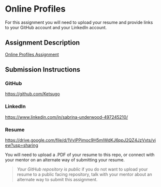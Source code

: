 # Online Profiles
For this assignment you will need to upload your resume and provide links to your GitHub account and your LinkedIn account.

## Assignment Description
[Online Profiles Assignment](https://education.launchcode.org/liftoff/modules/assignments/online-profiles)

## Submission Instructions
 
### GitHub
https://github.com/Ketsugo
 
### LinkedIn
https://www.linkedin.com/in/sabrina-underwood-497245210/

### Resume
https://drive.google.com/file/d/1VvIPPimoc9H5mIWdKJ6ppJ2QZ4JzVxts/view?usp=sharing

You will need to upload a .PDF of your resume to this repo, or connect with your mentor on an alternate way of submitting your resume.

> *Your GitHub repository is public* if you do not want to upload your resume to a public facing repository, talk with your mentor about an alternate way to submit this assignment.

